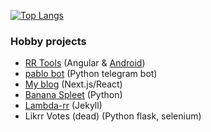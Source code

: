 [![Top Langs](https://github-readme-stats.vercel.app/api/top-langs/?username=pbl0&hide=hack,tsql,php&layout=compact&langs_count=8&theme=dracula&exclude_repo=senku,segundamano,buscaminas,aplicacion-php)](https://github.com/anuraghazra/github-readme-stats)

### Hobby projects
- [RR Tools](https://rr-tools.eu) (Angular & [Android](https://play.google.com/store/apps/details?id=eu.rrtools.app))
- [pablo bot](https://t.me/rrpablobot) (Python telegram bot)
- [My blog](https://www.pablob.eu/) (Next.js/React)
- [Banana Spleet](https://github.com/pbl0/banana_spleet) (Python)
- [Lambda-rr](https://pbl0.github.io/lambda-rr/) (Jekyll)
- Likrr Votes (dead) (Python flask, selenium) 
